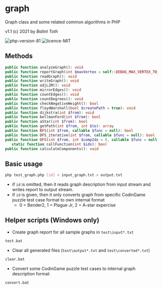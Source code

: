 # graph

Graph class and some related common algorithms in PHP

v1.1
(c) 2021 by _Balint Toth_

![php-version-81](https://shields.io/badge/php->=8.1-blue) ![licence-MIT](https://img.shields.io/github/license/tbali0524/graph)

## Methods

```php
public function analyzeGraph(): void
public function reportGraph(int $maxVertex = self::DEBUG_MAX_VERTEX_TO_SHOW): string
public function readGraph(): void
public function writeGraph(): void
public function adjL2M(): void
public function mirrorEdges(): void
public function countEdges(): void
public function countDegrees(): void
public function checkNegativeWeight(): bool
public function floydWarshall(bool $createPath = true): void
public function dijkstra(int $from): void
public function bellmanFord(int $from): bool
public function aStar(int $from): bool
public function getPath(int $from, int $to): array
public function BFS(int $from, callable $func = null): bool
public function DFS_iterative(int $from, callable $func = null): bool
public function DFS(int $from, int $compIdx = 0, callable $func = null): void
   static function callFunction(int $idx): bool
public function calculateComponents(): void
```

## Basic usage

```sh
php test_graph.php [id] < input_graph.txt > output.txt
```

* if `id` is omitted, then it reads graph description from input stream and writes report to output stream.
* if `id` is given, then it only converts graph from specific CodinGame puzzle test case format to own internal format
    * 0 = Bender2, 1 = Plague Jr, 2 = A-star expercise

## Helper scripts (Windows only)

* Create graph report for all sample graphs in `test\input*.txt`

```sh
test.bat
```

* Clear all generated files (`test\output*.txt` and `test\converted*.txt`)

```sh
clear.bat
```

* Convert some CodinGame puzzle test cases to internal graph description format:

```sh
convert.bat
```
